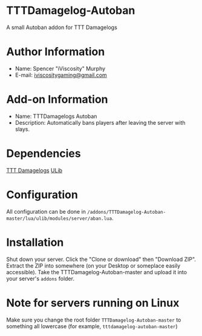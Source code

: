 # TTTDamagelog-Autoban
A small Autoban addon for TTT Damagelogs

# Author Information #
- Name: Spencer "iViscosity" Murphy
- E-mail: iviscositygaming@gmail.com

# Add-on Information #
- Name: TTTDamagelogs Autoban
- Description: Automatically bans players after leaving the server with slays.

# Dependencies #
[TTT Damagelogs](https://github.com/Tommy228/tttdamagelogs)
[ULib](https://github.com/TeamUlysses/ulib)

# Configuration #
All configuration can be done in `/addons/TTTDamagelog-Autoban-master/lua/ulib/modules/server/aban.lua`.

# Installation #  
Shut down your server. Click the "Clone or download" then "Download ZIP". Extract the ZIP into somewhere (on your Desktop or someplace easily accessible). Take the TTTDamagelog-Autoban-master and upload it into your server's `addons` folder.

# Note for servers running on Linux #
Make sure you change the root folder `TTTDamagelog-Autoban-master` to something all lowercase (for example, `tttdamagelog-autoban-master`)
